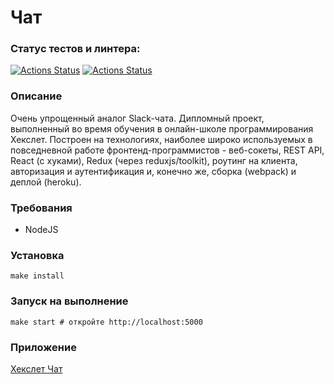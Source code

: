 # Чат

### Статус тестов и линтера:
[![Actions Status](https://github.com/elisad5791/frontend-project-lvl4/workflows/hexlet-check/badge.svg)](https://github.com/elisad5791/frontend-project-lvl4/actions)
[![Actions Status](https://github.com/elisad5791/frontend-project-lvl4/actions/workflows/linter.yml/badge.svg)](https://github.com/elisad5791/frontend-project-lvl4/actions//workflows/linter.yml)


### Описание

Очень упрощенный аналог Slack-чата. Дипломный проект, выполненный во время обучения в онлайн-школе программирования Хекслет. Построен на технологиях, наиболее широко используемых в повседневной работе фронтенд-программистов - веб-сокеты, REST API, React (с хуками), Redux (через reduxjs/toolkit), роутинг на клиента, авторизация и аутентификация и, конечно же, сборка (webpack) и деплой (heroku).

### Требования

- NodeJS

### Установка

    make install

### Запуск на выполнение

    make start # откройте http://localhost:5000

### Приложение

[Хекслет Чат](https://radiant-mountain-67518.herokuapp.com/)